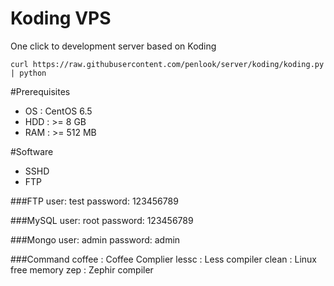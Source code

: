 Koding VPS
=====
One click to development server based on Koding
```
curl https://raw.githubusercontent.com/penlook/server/koding/koding.py | python
```
#Prerequisites
- OS  : CentOS 6.5
- HDD : >= 8 GB
- RAM : >= 512 MB

#Software
- SSHD
- FTP

###FTP
	user: test
	password: 123456789

###MySQL
	user: root
	password: 123456789

###Mongo
	user: admin
	password: admin

###Command
	coffee : Coffee Complier
	lessc : Less compiler
	clean : Linux free memory
	zep : Zephir compiler

